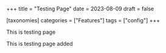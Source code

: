 +++
title = "Testing Page"
date = 2023-08-09
draft = false

[taxonomies]
categories = ["Features"]
tags = ["config"]
+++

This is testing page
<!-- more -->
This is testing page added
